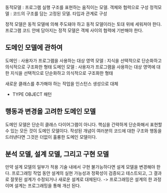 동적모델 : 프로그램 실행 구조를 표현하는 움직이는 모델. 객체와 협력으로 구성
정적모델 : 코드의 구조를 담는 고정된 모델. 타입과 관계로 구성

정적 모델은 동적 모델에 의해 주도돼야 하고 동적 모델이라는 토대 위에 세워져야 한다.
프로그램 코드 안에 담아지는 정적 모델은 객체 사이의 협력에 기반해야 한다.

## 도메인 모델에 관하여
도메인 : 사용자가 프로그램을 사용하는 대상 영역
모델 : 지식을 선택적으로 단순화하고 의식적으로 구조화한 형태
도메인 모델 : 사용자가 프로그램을 사용하는 대상 영역에 대한 지식을 선택적으로 단순화하고 의식적으로 구조화한 형태

새로운 클래스를 추가해야 하는 작업을 인스턴스 생성으로 대체
- TYPE OBJECT 패턴

## 행동과 변경을 고려한 도메인 모델
도메인 모델은 단순히 클래스 다이어그램이 아니다.
핵심을 간략하게 단순화해서 표현할 수 있는 모든 것이 도메인 모델이다.
작성된 개념이 여러분의 코드에 대한 구조와 행동을 드러낸다면 그것은 더없이 훌륭한 도메인 모델이다.

## 분석 모델, 설계 모델, 그리고 구현 모델
만약 설계 모델의 일부가 적용 기술 내에서 구현 불가능하다면 설계 모델을 변경해야 한다.
프로그래밍 작업 동안 설계의 실현 가능성과 정확성이 검증되고 테스트되고, 그 결과로 잘못된 설계가 수정되거나 새로운 설계로 대체된다.
-> 프로그래밍은 설계의 한 과정이며 설계는 프로그래밍을 통해 개선 된다.
